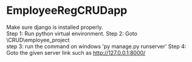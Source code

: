 # EmployeeRegCRUDapp
Make sure django is installed properly. <br>
Step 1: Run python virtual environment.
Step 2: Goto \CRUD\employee_project\
step 3: run the command on windows 'py manage.py runserver'
Step 4: Goto the given server link such as http://127.0.0.1:8000/
